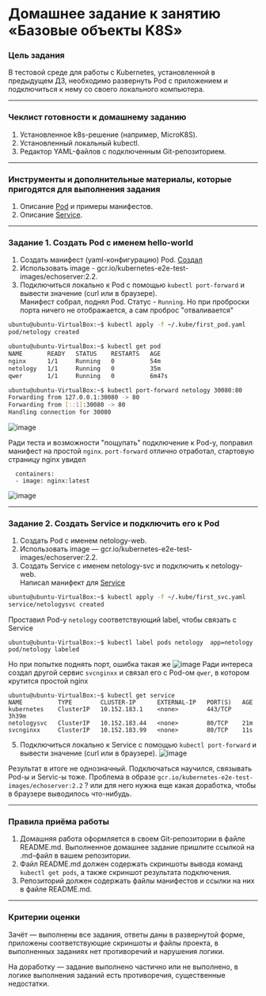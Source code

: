 # Домашнее задание к занятию «Базовые объекты K8S»

### Цель задания

В тестовой среде для работы с Kubernetes, установленной в предыдущем ДЗ, необходимо развернуть Pod с приложением и подключиться к нему со своего локального компьютера. 

------

### Чеклист готовности к домашнему заданию

1. Установленное k8s-решение (например, MicroK8S).
2. Установленный локальный kubectl.
3. Редактор YAML-файлов с подключенным Git-репозиторием.

------

### Инструменты и дополнительные материалы, которые пригодятся для выполнения задания

1. Описание [Pod](https://kubernetes.io/docs/concepts/workloads/pods/) и примеры манифестов.
2. Описание [Service](https://kubernetes.io/docs/concepts/services-networking/service/).

------

### Задание 1. Создать Pod с именем hello-world

1. Создать манифест (yaml-конфигурацию) Pod. 
[Создал](https://github.com/AlekseyDrobnyi/netology_devops/blob/main/12.2/first_pod.yaml)
2. Использовать image - gcr.io/kubernetes-e2e-test-images/echoserver:2.2.
3. Подключиться локально к Pod с помощью `kubectl port-forward` и вывести значение (curl или в браузере).  
Манифест собрал, поднял Pod. Статус - `Running`. Но при проброски порта ничего не отображается, а сам проброc "отваливается"

```bash
ubuntu@ubuntu-VirtualBox:~$ kubectl apply -f ~/.kube/first_pod.yaml
pod/netology created
```
```bash
ubuntu@ubuntu-VirtualBox:~$ kubectl get pod
NAME       READY   STATUS    RESTARTS   AGE
nginx      1/1     Running   0          54m
netology   1/1     Running   0          35m
qwer       1/1     Running   0          6m47s

ubuntu@ubuntu-VirtualBox:~$ kubectl port-forward netology 30080:80
Forwarding from 127.0.0.1:30080 -> 80
Forwarding from [::1]:30080 -> 80
Handling connection for 30080


```
![image](https://user-images.githubusercontent.com/99823951/225023589-f54dc50a-432c-43c1-b2ce-61c0c588df40.png)

Ради теста и возможности "пощупать" подключение к Pod-у, поправил манифест на простой `nginx`. 
`port-forward` отлично отработал, стартовую страницу nginx увидел
```
  containers:
  - image: nginx:latest
```

![image](https://user-images.githubusercontent.com/99823951/225020658-df576039-3b76-40bd-b70f-c8505943e460.png)

------

### Задание 2. Создать Service и подключить его к Pod

1. Создать Pod с именем netology-web.
2. Использовать image — gcr.io/kubernetes-e2e-test-images/echoserver:2.2.
3. Создать Service с именем netology-svc и подключить к netology-web.  
Написал манифект для [Service](https://github.com/AlekseyDrobnyi/netology_devops/blob/main/12.2/first_svc.yaml)
```bash
ubuntu@ubuntu-VirtualBox:~$ kubectl apply -f ~/.kube/first_svc.yaml
service/netologysvc created
```
Проставил Pod-у `netology` соответствующий label, чтобы связать с Service  
```
ubuntu@ubuntu-VirtualBox:~$ kubectl label pods netology  app=netology
pod/netology labeled
```
Но при попытке поднять порт, ошибка такая же
![image](https://user-images.githubusercontent.com/99823951/225021022-3a2f4814-8594-4265-a160-370b876361fc.png)
Ради интереса создал другой сервис `svcnginxx` и связал его с Pod-ом `qwer`, в котором крутится простой nginx  
```
ubuntu@ubuntu-VirtualBox:~$ kubectl get service
NAME          TYPE        CLUSTER-IP      EXTERNAL-IP   PORT(S)   AGE
kubernetes    ClusterIP   10.152.183.1    <none>        443/TCP   3h39m
netologysvc   ClusterIP   10.152.183.44   <none>        80/TCP    21m
svcnginxx     ClusterIP   10.152.183.99   <none>        80/TCP    11s
```
5. Подключиться локально к Service с помощью `kubectl port-forward` и вывести значение (curl или в браузере).
![image](https://user-images.githubusercontent.com/99823951/225030321-6dfd4c3b-a4e3-4c4e-a21a-b80c26b4ea7f.png)

Результат в итоге не однозначный.
Подключаться научился, связывать Pod-ы и Servic-ы тоже.
Проблема в образе `gcr.io/kubernetes-e2e-test-images/echoserver:2.2` ? или для него нужна еще какая доработка, чтобы в браузере выводилось что-нибудь.

------

### Правила приёма работы

1. Домашняя работа оформляется в своем Git-репозитории в файле README.md. Выполненное домашнее задание пришлите ссылкой на .md-файл в вашем репозитории.
2. Файл README.md должен содержать скриншоты вывода команд `kubectl get pods`, а также скриншот результата подключения.
3. Репозиторий должен содержать файлы манифестов и ссылки на них в файле README.md.

------

### Критерии оценки
Зачёт — выполнены все задания, ответы даны в развернутой форме, приложены соответствующие скриншоты и файлы проекта, в выполненных заданиях нет противоречий и нарушения логики.

На доработку — задание выполнено частично или не выполнено, в логике выполнения заданий есть противоречия, существенные недостатки.
